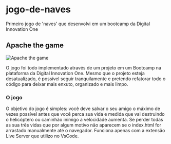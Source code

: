 # jogo-de-naves
 Primeiro jogo de 'naves' que desenvolvi em um bootcamp da Digital Innovation One
 
 ## Apache the game
 
 ![Apache the game](https://user-images.githubusercontent.com/56852736/109982900-1a8f0b00-7ce1-11eb-997b-637ae1b01303.png)

O jogo foi todo implementado através de um projeto em um Bootcamp na plataforma da Digital Innovation One. Mesmo que o projeto esteja desatualizado, é possível seguir tranquilamente e pretendo refatorar todo o código para deixar mais enxuto, organizado e mais limpo.

### O jogo

O objetivo do jogo é simples: você deve salvar o seu amigo o máximo de vezes possível antes que você perca sua vida e medida que vai destruindo o helicóptero ou caminhão inimigo a velocidade aumenta. Se perder todas as sua três vidas que por algum motivo não aparecem se o index.html for arrastado manualmente até o navegador. Funciona apenas com a extensão Live Server que utilizo no VsCode.
